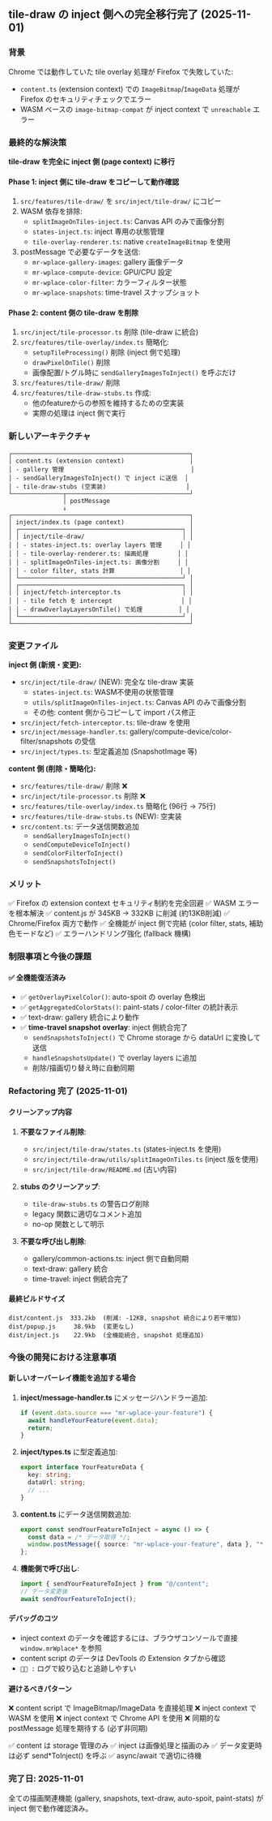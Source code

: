 ## tile-draw の inject 側への完全移行完了 (2025-11-01)

### 背景
Chrome では動作していた tile overlay 処理が Firefox で失敗していた:
- `content.ts` (extension context) での `ImageBitmap`/`ImageData` 処理が Firefox のセキュリティチェックでエラー
- WASM ベースの `image-bitmap-compat` が inject context で `unreachable` エラー

### 最終的な解決策
**tile-draw を完全に inject 側 (page context) に移行**

#### Phase 1: inject 側に tile-draw をコピーして動作確認
1. `src/features/tile-draw/` を `src/inject/tile-draw/` にコピー
2. WASM 依存を排除:
   - `splitImageOnTiles-inject.ts`: Canvas API のみで画像分割
   - `states-inject.ts`: inject 専用の状態管理
   - `tile-overlay-renderer.ts`: native `createImageBitmap` を使用
3. postMessage で必要なデータを送信:
   - `mr-wplace-gallery-images`: gallery 画像データ
   - `mr-wplace-compute-device`: GPU/CPU 設定
   - `mr-wplace-color-filter`: カラーフィルター状態
   - `mr-wplace-snapshots`: time-travel スナップショット

#### Phase 2: content 側の tile-draw を削除
1. `src/inject/tile-processor.ts` 削除 (tile-draw に統合)
2. `src/features/tile-overlay/index.ts` 簡略化:
   - `setupTileProcessing()` 削除 (inject 側で処理)
   - `drawPixelOnTile()` 削除
   - 画像配置/トグル時に `sendGalleryImagesToInject()` を呼ぶだけ
3. `src/features/tile-draw/` 削除
4. `src/features/tile-draw-stubs.ts` 作成:
   - 他のfeatureからの参照を維持するための空実装
   - 実際の処理は inject 側で実行

### 新しいアーキテクチャ

```
┌─────────────────────────────────────────────────┐
│ content.ts (extension context)                  │
│ - gallery 管理                                   │
│ - sendGalleryImagesToInject() で inject に送信  │
│ - tile-draw-stubs (空実装)                      │
└──────────────┬──────────────────────────────────┘
               │ postMessage
               ↓
┌─────────────────────────────────────────────────┐
│ inject/index.ts (page context)                  │
│ ┌─────────────────────────────────────────────┐ │
│ │ inject/tile-draw/                           │ │
│ │ - states-inject.ts: overlay layers 管理     │ │
│ │ - tile-overlay-renderer.ts: 描画処理        │ │
│ │ - splitImageOnTiles-inject.ts: 画像分割     │ │
│ │ - color filter, stats 計算                  │ │
│ └─────────────────────────────────────────────┘ │
│ ┌─────────────────────────────────────────────┐ │
│ │ inject/fetch-interceptor.ts                 │ │
│ │ - tile fetch を intercept                   │ │
│ │ - drawOverlayLayersOnTile() で処理          │ │
│ └─────────────────────────────────────────────┘ │
└─────────────────────────────────────────────────┘
```

### 変更ファイル

**inject 側 (新規・変更):**
- `src/inject/tile-draw/` (NEW): 完全な tile-draw 実装
  - `states-inject.ts`: WASM不使用の状態管理
  - `utils/splitImageOnTiles-inject.ts`: Canvas API のみで画像分割
  - その他: content 側からコピーして import パス修正
- `src/inject/fetch-interceptor.ts`: tile-draw を使用
- `src/inject/message-handler.ts`: gallery/compute-device/color-filter/snapshots の受信
- `src/inject/types.ts`: 型定義追加 (SnapshotImage 等)

**content 側 (削除・簡略化):**
- `src/features/tile-draw/` 削除 ❌
- `src/inject/tile-processor.ts` 削除 ❌
- `src/features/tile-overlay/index.ts` 簡略化 (96行 → 75行)
- `src/features/tile-draw-stubs.ts` (NEW): 空実装
- `src/content.ts`: データ送信関数追加
  - `sendGalleryImagesToInject()`
  - `sendComputeDeviceToInject()`
  - `sendColorFilterToInject()`
  - `sendSnapshotsToInject()`

### メリット
✅ Firefox の extension context セキュリティ制約を完全回避
✅ WASM エラーを根本解決
✅ content.js が 345KB → 332KB に削減 (約13KB削減)
✅ Chrome/Firefox 両方で動作
✅ 全機能が inject 側で完結 (color filter, stats, 補助色モードなど)
✅ エラーハンドリング強化 (fallback 機構)

### 制限事項と今後の課題

#### ✅ 全機能復活済み
- ✅ `getOverlayPixelColor()`: auto-spoit の overlay 色検出
- ✅ `getAggregatedColorStats()`: paint-stats / color-filter の統計表示
- ✅ text-draw: gallery 統合により動作
- ✅ **time-travel snapshot overlay**: inject 側統合完了
  - `sendSnapshotsToInject()` で Chrome storage から dataUrl に変換して送信
  - `handleSnapshotsUpdate()` で overlay layers に追加
  - 削除/描画切り替え時に自動同期

### Refactoring 完了 (2025-11-01)

#### クリーンアップ内容
1. **不要なファイル削除**:
   - `src/inject/tile-draw/states.ts` (states-inject.ts を使用)
   - `src/inject/tile-draw/utils/splitImageOnTiles.ts` (inject 版を使用)
   - `src/inject/tile-draw/README.md` (古い内容)

2. **stubs のクリーンアップ**:
   - `tile-draw-stubs.ts` の警告ログ削除
   - legacy 関数に適切なコメント追加
   - no-op 関数として明示

3. **不要な呼び出し削除**:
   - gallery/common-actions.ts: inject 側で自動同期
   - text-draw: gallery 統合
   - time-travel: inject 側統合完了

#### 最終ビルドサイズ
```
dist/content.js  333.2kb  (削減: -12KB, snapshot 統合により若干増加)
dist/popup.js     38.9kb  (変更なし)
dist/inject.js    22.9kb  (全機能統合, snapshot 処理追加)
```

### 今後の開発における注意事項

#### 新しいオーバーレイ機能を追加する場合

1. **inject/message-handler.ts** にメッセージハンドラー追加:
   ```typescript
   if (event.data.source === "mr-wplace-your-feature") {
     await handleYourFeature(event.data);
     return;
   }
   ```

2. **inject/types.ts** に型定義追加:
   ```typescript
   export interface YourFeatureData {
     key: string;
     dataUrl: string;
     // ...
   }
   ```

3. **content.ts** にデータ送信関数追加:
   ```typescript
   export const sendYourFeatureToInject = async () => {
     const data = /* データ取得 */;
     window.postMessage({ source: "mr-wplace-your-feature", data }, "*");
   };
   ```

4. **機能側で呼び出し**:
   ```typescript
   import { sendYourFeatureToInject } from "@/content";
   // データ変更後
   await sendYourFeatureToInject();
   ```

#### デバッグのコツ

- inject context のデータを確認するには、ブラウザコンソールで直接 `window.mrWplace*` を参照
- content script のデータは DevTools の Extension タブから確認
- `🧑‍🎨 :` ログで絞り込むと追跡しやすい

#### 避けるべきパターン

❌ content script で ImageBitmap/ImageData を直接処理
❌ inject context で WASM を使用
❌ inject context で Chrome API を使用
❌ 同期的な postMessage 処理を期待する (必ず非同期)

✅ content は storage 管理のみ
✅ inject は画像処理と描画のみ
✅ データ変更時は必ず send*ToInject() を呼ぶ
✅ async/await で適切に待機

### 完了日: 2025-11-01

全ての描画関連機能 (gallery, snapshots, text-draw, auto-spoit, paint-stats) が inject 側で動作確認済み。
